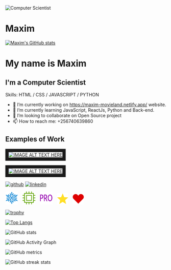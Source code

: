 ![Computer Scientist](https://media.licdn.com/dms/image/D5616AQHrr5lPuLyPAg/profile-displaybackgroundimage-shrink_350_1400/0/1675270520711?e=1686182400&v=beta&t=5Yhbt26PuHCkGm2_e731Ir2IbAkhlE_VaQqSqZR9Uro)

# Maxim

[![Maxim's GitHub stats](https://github-readme-stats.vercel.app/api?username=JennerMaxim)](https://github.com/Jenner-Maxim/github-readme-stats)

# My name is Maxim

## I'm a Computer Scientist

Skills:  HTML / CSS / JAVASCRIPT / PYTHON

- 🔭 I’m currently working on https://maxim-movieland.netlify.app/ website.
- 🌱 I’m currently learning JavaScript, ReactJs, Python and Back-end.
- 👯 I’m looking to collaborate on Open Source project 
- 📫 How to reach me: +256740639860 

## Examples of Work

<a href="https://www.youtube.com/watch?v=tWyk0lP-q1c" target="_blank"><img src="https://github.com/JennerMaxim/JennerMaxim/blob/main/makewebsiteguide.jpg" 
alt="IMAGE ALT TEXT HERE" width="240" height="180" border="10" /></a>

<a href="https://maxim-movieland.netlify.app/" target="_blank"><img src="https://github.com/JennerMaxim/JennerMaxim/blob/main/makewebsiteguide.jpg" 
alt="IMAGE ALT TEXT HERE" width="240" height="180" border="10" /></a>


[<img src='https://cdn.jsdelivr.net/npm/simple-icons@3.0.1/icons/github.svg' alt='github' height='40'>](https://github.com/JennerMaxim)  [<img src='https://cdn.jsdelivr.net/npm/simple-icons@3.0.1/icons/linkedin.svg' alt='linkedin' height='40'>](https://www.linkedin.com/in/kagheni-maximillien-b11051251/)  

<a href='https://archiveprogram.github.com/'><img src='https://raw.githubusercontent.com/acervenky/animated-github-badges/master/assets/acbadge.gif' width='40' height='40'></a> <a href='https://docs.github.com/en/developers'><img src='https://raw.githubusercontent.com/acervenky/animated-github-badges/master/assets/devbadge.gif' width='40' height='40'></a> <a href='https://github.com/pricing'><img src='https://raw.githubusercontent.com/acervenky/animated-github-badges/master/assets/pro.gif' width='40' height='40'></a> <a href='https://stars.github.com/'><img src='https://raw.githubusercontent.com/acervenky/animated-github-badges/master/assets/starbadge.gif' width='35' height='35'></a> <a href='https://docs.github.com/en/github/supporting-the-open-source-community-with-github-sponsors'><img src='https://raw.githubusercontent.com/acervenky/animated-github-badges/master/assets/sponsorbadge.gif' width='35' height='35'></a> 

[![trophy](https://github-profile-trophy.vercel.app/?username=JennerMaxim)](https://github.com/ryo-ma/github-profile-trophy)

[![Top Langs](https://github-readme-stats.vercel.app/api/top-langs/?username=JennerMaxim)](https://github.com/anuraghazra/github-readme-stats)

![GitHub stats](https://github-readme-stats.vercel.app/api?username=JennerMaxim&show_icons=true)  

![GitHub Activity Graph](https://activity-graph.herokuapp.com/graph?username=JennerMaxim)  

![GitHub metrics](https://metrics.lecoq.io/JennerMaxim)  

![GitHub streak stats](https://streak-stats.demolab.com/?user=JennerMaxim)  

